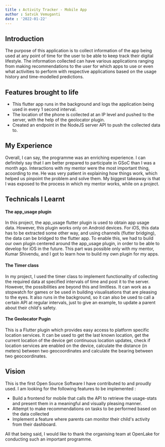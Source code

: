 ```yaml
---
title : Activity Tracker - Mobile App
author : Satvik Vemuganti
date : '2022-01-22'
---
```


## Introduction

The purpose of this application is to collect information of the app being used at any point of time for the user to be able to keep track their digital lifestyle. 
The information collected can have various applications ranging from making recommendations to the user for which apps to use or even what activities to perform with
respective applications based on the usage history and time-modelled predictions.

## Features brought to life

* This flutter app runs in the background and logs the application being used in every 1 second interval.
* The location of the phone is collected at an IP level and pushed to the server, with the help of the geolocator plugin.
* Created an endpoint in the NodeJS server API to push the collected data to.

## My Experience

Overall, I can say, the programme was an enriching experience. I can definitely say that I am better prepared to participate in GSoC than I was a month ago. 
Interactions with my mentor were the most important thing, acoording to me. He was very patient in explaining how things work, which helped us pinpoint the 
problem and solve them. My biggest takeaway is that I was exposed to the process in which my mentor works, while on a project.

## Technicals I Learnt

#### The app_usage plugin

In this project, the app_usage flutter plugin is used to obtain app usage data. However, this plugin works only on Android devices. For iOS, this data has to be extracted some other way, and using channels (flutter bridging), the data can be bridged to the flutter app.
To enable this, we had to build our own plugin centered around the app_usage plugin, in order to be able to develop for iOS in the future.
This part was possible only with my mentor, Kumar Shivendu, and I got to learn how to build my own plugin for my apps.

#### The Timer class

In my project, I used the timer class to implement functionality of collecting the required data at specified intervals of time and post it to the server.
However, the possibilities are beyond this and limitless. It can work as a stopwatch for games or be used in building visualisations that are pleasing to 
the eyes. It also runs in the background, so it can also be used to call a certain API at regular intervals, just to give an example, to update a parent 
about their child's safety. 

#### The Geolocator Pugin

This is a Flutter plugin which provides easy access to platform specific location services. It can be used to get the last known location, get the current 
location of the device get continuous location updates, check if location services are enabled on the device, calculate the distance (in meters) between two 
geocoordinates and calculate the bearing between two geocoordinates. 

## Vision

This is the first Open Source Software I have contributed to and proudly used. I am looking for the following features to be implemented :
* Build a frontend for mobile that calls the API to retrieve the usage-stats and present them in a meaningful and visually pleasing manner.
* Attempt to make recommendations on tasks to be performed based on the data collected
* Implement a feature where parents can monitor their child's activity from their dashboard.

All that being said, I would like to thank the organising team at OpenLake for conducting such an important programme.
